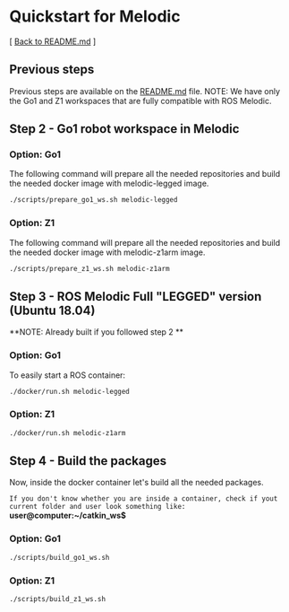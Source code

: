 # Quickstart for Melodic
[ [Back to README.md](../README.md) ]

## Previous steps
Previous steps are available on the [README.md](../README.md) file.
NOTE: We have only the Go1 and Z1 workspaces that are fully compatible with ROS Melodic.

## Step 2 - Go1 robot workspace in Melodic
### Option: Go1

The following command will prepare all the needed repositories and build the needed docker image with melodic-legged image.
```bash
./scripts/prepare_go1_ws.sh melodic-legged
```

### Option: Z1

The following command will prepare all the needed repositories and build the needed docker image with melodic-z1arm image.
```bash
./scripts/prepare_z1_ws.sh melodic-z1arm
```

## Step 3 - ROS Melodic Full "LEGGED" version (Ubuntu 18.04)
**NOTE: Already built if you followed step 2 **

### Option: Go1
To easily start a ROS container:
```bash
./docker/run.sh melodic-legged
```
### Option: Z1
```bash
./docker/run.sh melodic-z1arm
```

## Step 4 - Build the packages
Now, inside the docker container let's build all the needed packages.

```If you don't know whether you are inside a container, check if yout current folder and user look something like:``` **user@computer:~/catkin_ws$**

### Option: Go1
```bash
./scripts/build_go1_ws.sh
```

### Option: Z1
```bash
./scripts/build_z1_ws.sh
```
